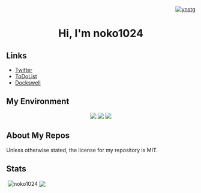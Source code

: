 <p align="right">
<a href="https://twitter.com/ynstg" target="blank">
    <img src="https://img.shields.io/twitter/follow/ynstg?logo=twitter&style=flat-square" alt="ynstg" />
</a>
</p>

<h1 align="center">Hi, I'm noko1024</h1>

## Links

- [Twitter](https://twitter.com/ynstg)
- [ToDoList](https://github.com/users/noko1024/projects/2)
- [Dockswell](https://www.docswell.com/user/noko1024)

## My Environment

<p align="center"><img src="https://img.shields.io/static/v1?label=OS&message=Windows/macOS&color=9cf&style=flat-square"/> <img src="https://img.shields.io/static/v1?label=Editor&message=VSCode&color=blue&style=flat-square"/> <img src="https://img.shields.io/static/v1?label=Browser&message=Firefox/Google%20Chrome/Vivaldi&color=informational&style=flat-square"/></p>

## About My Repos

Unless otherwise stated, the license for my repository is MIT.

## Stats

<p>&nbsp;<img align="center" src="https://github-readme-stats.vercel.app/api?username=noko1024&show_icons=true&locale=en&layout=compact&hide_border=true&theme=nord&show_icons=ture&bg_color=161821&icon_color=007E66&text_color=28c8ff&title_color=4a76d4&count_private=ture" alt="noko1024" href="https://github.com/noko1024" />
<img align="center" src="https://github-readme-stats.vercel.app/api/top-langs/?username=noko1024&layout=compact&&bg_color=161821&text_color=28c8ff&title_color=4a76d4">
</p>
